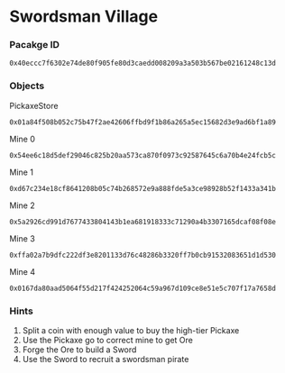 # Swordsman Village

### Pacakge ID
```
0x40eccc7f6302e74de80f905fe80d3caedd008209a3a503b567be02161248c13d
```

### Objects
PickaxeStore
```
0x01a84f508b052c75b47f2ae42606ffbd9f1b86a265a5ec15682d3e9ad6bf1a89
```
Mine 0
```
0x54ee6c18d5def29046c825b20aa573ca870f0973c92587645c6a70b4e24fcb5c
```
Mine 1
```
0xd67c234e18cf8641208b05c74b268572e9a888fde5a3ce98928b52f1433a341b
```
Mine 2
```
0x5a2926cd991d7677433804143b1ea681918333c71290a4b3307165dcaf08f08e
```
Mine 3
```
0xffa02a7b9dfc222df3e8201133d76c48286b3320ff7b0cb91532083651d1d530
```
Mine 4
```
0x0167da80aad5064f55d217f424252064c59a967d109ce8e51e5c707f17a7658d
```

### Hints
1. Split a coin with enough value to buy the high-tier Pickaxe
2. Use the Pickaxe go to correct mine to get Ore
3. Forge the Ore to build a Sword
4. Use the Sword to recruit a swordsman pirate
